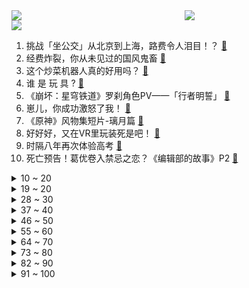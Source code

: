 <div >
	<a style="float:left;width:55%;" href = "https://github.com/anuraghazra/github-readme-stats">
	 <img src = "https://github-readme-stats.vercel.app/api?username=iuuuuuaena&theme=buefy&show_icons=true"/>
	</a>
	<a  style="float:right;width:45%" href = "https://github.com/anuraghazra/github-readme-stats">
	 <img  src="https://github-readme-stats.vercel.app/api/top-langs/?username=anuraghazra&layout=compact"/>
	</a>
	</div>

[![](https://img.shields.io/badge/jxd-@jxdgogogo.xyz-yellowgreen.svg)](https://www.jxdgogogo.xyz)<br>
1. 挑战「坐公交」从北京到上海，路费令人泪目！？ [:link:](//www.bilibili.com/video/BV1kh411K77k) <br>
2. 经费炸裂，你从未见过的国风鬼畜 [:link:](//www.bilibili.com/video/BV1nm4y1e7TC) <br>
3. 这个炒菜机器人真的好用吗？ [:link:](//www.bilibili.com/video/BV1ao4y1P7hn) <br>
4. 谁  是  玩  具  ? [:link:](//www.bilibili.com/video/BV12M4y1E7VV) <br>
5. 《崩坏：星穹铁道》罗刹角色PV——「行者明誓」 [:link:](//www.bilibili.com/video/BV1PV4y1y77C) <br>
6. 崽儿，你成功激怒了我！ [:link:](//www.bilibili.com/video/BV1Na4y1A7j8) <br>
7. 《原神》风物集短片-璃月篇 [:link:](//www.bilibili.com/video/BV12a4y1w77i) <br>
8. 好好好，又在VR里玩装死是吧！ [:link:](//www.bilibili.com/video/BV1qo4y1P7V2) <br>
9. 时隔八年再次体验高考 [:link:](//www.bilibili.com/video/BV1Tk4y1u7LR) <br>
10. 死亡预告！葛优卷入禁忌之恋？《编辑部的故事》P2 [:link:](//www.bilibili.com/video/BV1ko4y1P7jA) <br>
<details>
<summary>10 ~ 20</summary>

11. 你 是 真 不 知 道 我 大 哥 是 谁 啊 ？ [:link:](//www.bilibili.com/video/BV1uc411u72W) <br>
12. 什么是肝帝，他说.....【3】 [:link:](//www.bilibili.com/video/BV1Da4y1w7tk) <br>
13. 改造了这么多人，今天这个其实是我最不想拍的 [:link:](//www.bilibili.com/video/BV1hM4y1E743) <br>
14. 【天气愈报】太 阳 造 云 [:link:](//www.bilibili.com/video/BV1eh411K7h6) <br>
15. 【明日方舟×中国航天神舟传媒】“宿于繁星”限时活动宣传PV [:link:](//www.bilibili.com/video/BV1eX4y1i7k9) <br>
16. 梵高家3个儿子发疯、自杀！女儿死在精神病院！疯孩子背后是教育最大的悲哀！ [:link:](//www.bilibili.com/video/BV1Lk4y1u7r7) <br>
17. 仙侠剧都不敢这么拍！韩立，时代变了！ [:link:](//www.bilibili.com/video/BV11g4y1K79a) <br>
18. 我请了国外超火的REMIX DJ送凤凰传奇成立25周年的礼物 [:link:](//www.bilibili.com/video/BV1vh4y1u7Qq) <br>
19. 大佛里装得下尸体，却装不下穷苦人的祈求《大佛普拉斯》 [:link:](//www.bilibili.com/video/BV1yh411K7rD) <br>
</details>
<details>
<summary>19 ~ 20</summary>

20. 电影里那些看似很贵的镜头，拍起来都这么接地气！【好莱坞整活大师13】 [:link:](//www.bilibili.com/video/BV1Ju41187jP) <br>
21. 考官第一次被这么侮辱。 [:link:](//www.bilibili.com/video/BV1Th411K7v8) <br>
22. 英国如何给非洲人民送福利？【神奇组织08】 [:link:](//www.bilibili.com/video/BV1uk4y1u7aY) <br>
23. 父母的言传身教：别生。 [:link:](//www.bilibili.com/video/BV1c14y1U7FH) <br>
24. 是谁教海南警方这么拍宣传片的，哈哈哈哈太沙雕了 [:link:](//www.bilibili.com/video/BV1LP411q7ox) <br>
25. 【光仔】《帝企鹅宝宝的生命轮回之旅》勇敢小企鹅，凭借勇气和智慧，带领族人征服大海 [:link:](//www.bilibili.com/video/BV1QP411i7AB) <br>
26. 一个身患残疾，一个患有心理障碍，但他们却相互治愈了彼此。 [:link:](//www.bilibili.com/video/BV1nk4y1u776) <br>
27. 大家好，我是JJ林俊杰，我正式入驻B站啦！ [:link:](//www.bilibili.com/video/BV1Kc411u7Wb) <br>
28. 甜 妹 拔 刀… [:link:](//www.bilibili.com/video/BV1bh4y1u7Dg) <br>
</details>
<details>
<summary>28 ~ 30</summary>

29. 小狗沉浸式SPA！ [:link:](//www.bilibili.com/video/BV1UV4y117Us) <br>
30. bobo最洋气｜仿妆合集（第十三期） [:link:](//www.bilibili.com/video/BV18a4y1w7Ub) <br>
31. 丢猫卷土重来，一个月被丢10只猫，我们坚决不做不负责任的接盘者 [:link:](//www.bilibili.com/video/BV1Jk4y1u7z8) <br>
32. 高考卷疯的韩国人 学习真的好拼 [:link:](//www.bilibili.com/video/BV13o4y1P7UP) <br>
33. 举着吸尘器满大街吸雾霾做成一块板砖 [:link:](//www.bilibili.com/video/BV1ka4y1w7ZJ) <br>
34. 谁懂啊！！！148cm的我约了个净身高183的cos委托小姐姐陪我过生日！！！回头率也太高了 [:link:](//www.bilibili.com/video/BV11W4y1S7tG) <br>
35. 是那个倒霉蛋这么不小心 [:link:](//www.bilibili.com/video/BV1SW4y1S761) <br>
36. 4万字解析《流浪地球2》一次看懂全片的隐藏细节！ [:link:](//www.bilibili.com/video/BV1fj411D7Hc) <br>
37. 【何同学Vlog】当你只玩过模拟飞行，却被拉去降落客机... [:link:](//www.bilibili.com/video/BV1da4y1w7mH) <br>
</details>
<details>
<summary>37 ~ 40</summary>

38. 当我和我爸成了同事，我爸：“累了…” [:link:](//www.bilibili.com/video/BV1bM4y1n7Fk) <br>
39. 我要玩十年前的游戏王！【水无月菌】 [:link:](//www.bilibili.com/video/BV1UN411r7cF) <br>
40. 【warma】狗都要嫌我画画很烂了 [:link:](//www.bilibili.com/video/BV1dP411q7AC) <br>
41. 这些东西换个关键词搜索，怒降九成，赶紧来省钱！ [:link:](//www.bilibili.com/video/BV17s4y1C7yT) <br>
42. 【oc❈动画】荒҉̖҇̃͢地之子҈̩̳̲̣̗̣̫̟̩̠̤̟̏̌͋́͒̎̏̾́͐̈̉̆͌与ḁ̸͉̘̪̗̰͍̌̎̂̄͂͂̓i̸͌̊́̔͋与青铜҉̧̠͕͈̱̏͑̕斧 [:link:](//www.bilibili.com/video/BV1ZN411S77S) <br>
43. 你掉的是这个银狼？还是这个金狼？ [:link:](//www.bilibili.com/video/BV1Gc411u7XL) <br>
44. 卡芙卡：孩子你是否清醒？ [:link:](//www.bilibili.com/video/BV1jz4y1v7XM) <br>
45. “为什么所有的专业都在劝退” [:link:](//www.bilibili.com/video/BV1KV4y127Sb) <br>
46. 挑战一口气吃完整罐鲱鱼罐头 [:link:](//www.bilibili.com/video/BV1tj411D77Q) <br>
</details>
<details>
<summary>46 ~ 50</summary>

47. 夏天遇见的，就在夏天告别吧 [:link:](//www.bilibili.com/video/BV1hN411r727) <br>
48. 破玩应，大家都看看吧！ [:link:](//www.bilibili.com/video/BV1G14y127vt) <br>
49. 盘点各地的上头美食！ [:link:](//www.bilibili.com/video/BV1Nz4y1H724) <br>
50. 如何丧得很愉快 [:link:](//www.bilibili.com/video/BV1Gh411K7dk) <br>
51. 还原太阳系真实比例 [:link:](//www.bilibili.com/video/BV1KW4y1X7Zp) <br>
52. 从今日起，我以你为约束…… [:link:](//www.bilibili.com/video/BV1gu41187KA) <br>
53. 【食录】为什么中国的救灾食品里，总是有方便面？ [:link:](//www.bilibili.com/video/BV18h4y1u7Zc) <br>
54. 很多人抄袭我的画风，但抄袭不了我的脑子 [:link:](//www.bilibili.com/video/BV1iP411q7r9) <br>
55. 骑行中亚，农田中找到唐代碎叶城遗址，据说诗仙李白就是在这里出生，夜晚在城墙上露营 [:link:](//www.bilibili.com/video/BV1HV4y127rX) <br>
</details>
<details>
<summary>55 ~ 60</summary>

56. 旧手机不要扔，还能做这些事…… [:link:](//www.bilibili.com/video/BV15u41187Us) <br>
57. 建议：国产电影取消“喜剧”分类 [:link:](//www.bilibili.com/video/BV17z4y1v7tY) <br>
58. 百变马丁（原《马丁的早晨》）第一季第1集-大侦探马丁 [:link:](//www.bilibili.com/video/BV1Dh4y1u7Qe) <br>
59. 耗时1天！我通关了史上最恶心人的游戏！《only up》！ [:link:](//www.bilibili.com/video/BV1xm4y1e7pk) <br>
60. 带你去看曾经最极致的浪漫，千年绝技—打铁花 [:link:](//www.bilibili.com/video/BV1Wk4y1H7gZ) <br>
61. 三千场狗头vs古月人马，键盘上撒把米都能赢？ #真金白银vs最强王者 [:link:](//www.bilibili.com/video/BV1fm4y1Y75i) <br>
62. 2023上半年搞笑新闻盘点！哈哈哈哈哈哈哈哈哈哈哈！ [:link:](//www.bilibili.com/video/BV1Xj411D76k) <br>
63. 绿舌头! 炫我嘴里! ! [:link:](//www.bilibili.com/video/BV1zc411M7sW) <br>
64. 2023年了，氪2w都大败而归的游戏也就只有你！【三国杀】 [:link:](//www.bilibili.com/video/BV1Co4y1P7mg) <br>
</details>
<details>
<summary>64 ~ 70</summary>

65. 好灿烂好热烈好真诚的小狗！宋雨琦230618演唱会4K近景Could it be站姐直拍！ [:link:](//www.bilibili.com/video/BV1pM4y1n7Z5) <br>
66. “如来”到底来没来？ [:link:](//www.bilibili.com/video/BV1Ez4y1H7NH) <br>
67. “我叹那张三心中，毫无悔意” [:link:](//www.bilibili.com/video/BV1Yg4y1K787) <br>
68. 出手即巅峰，脑瓜嗡嗡嗡 [:link:](//www.bilibili.com/video/BV1BN41167aL) <br>
69. 好好好  都去重庆了是吧？我也去 [:link:](//www.bilibili.com/video/BV1sk4y1M7iq) <br>
70. 奇葩！猫救下来，主人却不要了…… [:link:](//www.bilibili.com/video/BV1CX4y147Ze) <br>
71. 《坤 字 秘 术》坤拳纯享 [:link:](//www.bilibili.com/video/BV1M14y1U7Dz) <br>
72. 吕布一刀劈碎了我的太极梦 [:link:](//www.bilibili.com/video/BV1Vo4y1P78e) <br>
73. 我们买来了一些泡泡机...上... [:link:](//www.bilibili.com/video/BV17o4y1P7zn) <br>
</details>
<details>
<summary>73 ~ 80</summary>

74. 如果ChatGPT是亚洲人【Steven He】 [:link:](//www.bilibili.com/video/BV1Vo4y1P7j4) <br>
75. 我居然在原神里玩魂…. [:link:](//www.bilibili.com/video/BV11j411D7mH) <br>
76. 男朋友戏太多，婚纱照直接被拍成了露天舞台剧，没想到成片浪漫又高级    ！ [:link:](//www.bilibili.com/video/BV1Hh411K7JZ) <br>
77. 当照片世界和现实世界相融合会发生什么？视觉差神作！Viewfinder [:link:](//www.bilibili.com/video/BV11N411r7jb) <br>
78. 【鬼谷说】舌头演化史：从下岗边路到王牌辅助 [:link:](//www.bilibili.com/video/BV1WX4y1t7nv) <br>
79. B 站 各 等 级 精 神 现 状 [:link:](//www.bilibili.com/video/BV19V4y1C7S6) <br>
80. 【散人】恐怖悬疑《本所七大不可思议》 怪谈诅咒战争（已更新至P5） [:link:](//www.bilibili.com/video/BV1rh411N7Zc) <br>
81. 你们呢？想要什么？ [:link:](//www.bilibili.com/video/BV1Ws4y1C7di) <br>
82. 最牛逼的几位“二次元”大佬，你都认识谁 [:link:](//www.bilibili.com/video/BV18M4y1E7vm) <br>
</details>
<details>
<summary>82 ~ 90</summary>

83. 大脑：这一歇就是四年 [:link:](//www.bilibili.com/video/BV1Kk4y1u7zK) <br>
84. 直播间卖律师 [:link:](//www.bilibili.com/video/BV1Pj411Q7wG) <br>
85. 探到了！探到了！国内汗血马中的顶级马场！（中） [:link:](//www.bilibili.com/video/BV1Ma4y1A7uR) <br>
86. 等老了一定要来上一次老年大学 ！ 体验校园的爱情！ [:link:](//www.bilibili.com/video/BV1p14y1U7Q3) <br>
87. 探秘大唐秦王陵，这里有杀伤力最强的古墓机关。 [:link:](//www.bilibili.com/video/BV1Bg4y1P7JN) <br>
88. 赤条条的来 赤裸裸的去 [:link:](//www.bilibili.com/video/BV1ZV4y1C7nv) <br>
89. 这部连载于33年前的作品，让人SAN值狂掉！黑暗结局直叫人脊背发凉！ [:link:](//www.bilibili.com/video/BV1Dc411M7jD) <br>
90. Minecraft纯红石动力帆船⚓⛵：皇家财富号by一条倜傥风流的鱼 [:link:](//www.bilibili.com/video/BV1JV4y127uz) <br>
91. “没毕业的听的是段子，毕业的人根本笑不出来 ” [:link:](//www.bilibili.com/video/BV1m14y1m7BS) <br>
</details>
<details>
<summary>91 ~ 100</summary>

92. Tony这个行为真的是砂纸擦屁股啊 [:link:](//www.bilibili.com/video/BV1RW4y1Q77e) <br>
93. 原神埃及猫玩具来了，这么可爱谁顶得住啊！ [:link:](//www.bilibili.com/video/BV1qh4y1u7Bc) <br>
94. 闯大祸了，水龙头忘记关把楼下3层都淹了，赔的太多了。 [:link:](//www.bilibili.com/video/BV1Qj411D7Wd) <br>
95. 姐姐一定是在拖番茄酱吧！ [:link:](//www.bilibili.com/video/BV11k4y1M7nZ) <br>
96. 如果我拼出了哥哥的马赛克，阁下又当如何应对？ [:link:](//www.bilibili.com/video/BV1Vk4y1M7nq) <br>
97. 一秒上镜证件照妆｜告别脸歪人丑 发型小心机 [:link:](//www.bilibili.com/video/BV1WX4y1t7Vs) <br>
98. 《峡谷追击令》 [:link:](//www.bilibili.com/video/BV1fP411q7c9) <br>
99. 如何与老板打成一片！！！ [:link:](//www.bilibili.com/video/BV1yM4y1E7h2) <br>
100. 女儿自己搭的多巴胺穿搭！ [:link:](//www.bilibili.com/video/BV1Yz4y1H7yW) <br>
</details>
